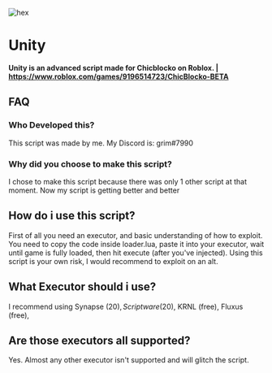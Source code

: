 ![hex](https://user-images.githubusercontent.com/112278719/212500803-2985f7cf-b817-4e5e-909d-e460eca330ed.png)

# Unity

**Unity is an advanced script made for Chicblocko on Roblox. | https://www.roblox.com/games/9196514723/ChicBlocko-BETA**

## FAQ

### Who Developed this?
This script was made by me. My Discord is:
grim#7990

### Why did you choose to make this script?
I chose to make this script because there was only 1 other script at that moment. Now my script is getting better and better

## How do i use this script?
First of all you need an executor, and basic understanding of how to exploit. You need to copy the code inside loader.lua, paste it into your executor, wait until game is fully loaded, then hit execute (after you've injected). Using this script is your own risk, I would recommend to exploit on an alt.

## What Executor should i use?
I recommend using
Synapse (20$),
Scriptware (20$),
KRNL (free),
Fluxus (free),

## Are those executors all supported?
Yes. Almost any other executor isn't supported and will glitch the script.
